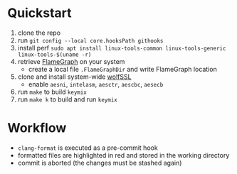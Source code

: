 # Quickstart

1. clone the repo
2. run `git config --local core.hooksPath githooks`
3. install perf `sudo apt install linux-tools-common linux-tools-generic linux-tools-$(uname -r)`
4. retrieve [FlameGraph](https://github.com/brendangregg/FlameGraph) on your system
   - create a local file `.FlameGraphDir` and write FlameGraph location
5. clone and install system-wide [wolfSSL](https://github.com/wolfSSL/wolfssl.git)
   - enable `aesni`, `intelasm`, `aesctr`, `aescbc`, `aesecb`
6. run `make` to build `keymix`
7. run `make k` to build and run `keymix`

# Workflow

+ `clang-format` is executed as a pre-commit hook
+ formatted files are highlighted in red and stored in the working directory
+ commit is aborted (the changes must be stashed again)
